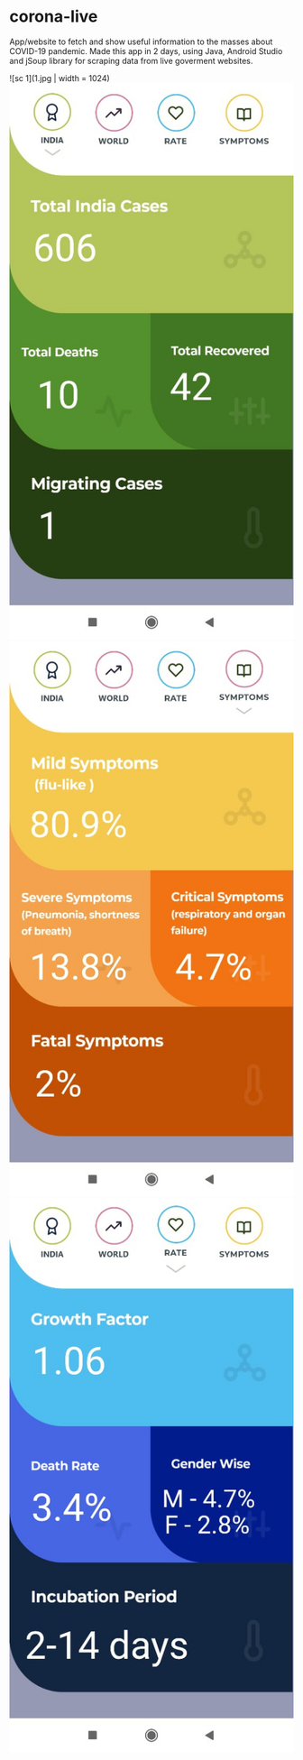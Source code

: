 # corona-live
App/website to fetch and show useful information to the masses about COVID-19 pandemic.
Made this app in 2 days, using Java, Android Studio and jSoup library for scraping data from live goverment websites.



![sc 1](1.jpg | width = 1024)
![sc 2](2.jpg )
![sc 3](3.jpg)
![sc 4](4.jpg)



